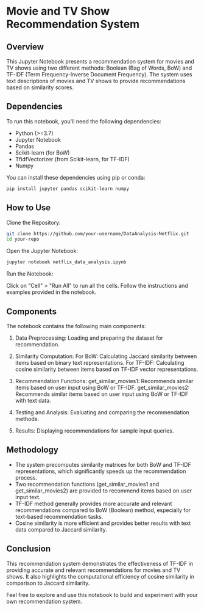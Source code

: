 # Movie and TV Show Recommendation System

## Overview

This Jupyter Notebook presents a recommendation system for movies and TV shows using two different methods: Boolean (Bag of Words, BoW) and TF-IDF (Term Frequency-Inverse Document Frequency). The system uses text descriptions of movies and TV shows to provide recommendations based on similarity scores.

## Dependencies

To run this notebook, you'll need the following dependencies:

- Python (>=3.7)
- Jupyter Notebook
- Pandas
- Scikit-learn (for BoW)
- TfidfVectorizer (from Scikit-learn, for TF-IDF)
- Numpy

You can install these dependencies using pip or conda:

```bash
pip install jupyter pandas scikit-learn numpy
```

## How to Use

Clone the Repository:

```bash
git clone https://github.com/your-username/DataAnalysis-Netflix.git
cd your-repo
```

Open the Jupyter Notebook:

```bash
jupyter notebook netflix_data_analysis.ipynb
```

Run the Notebook:

Click on "Cell" > "Run All" to run all the cells.
Follow the instructions and examples provided in the notebook.

## Components

The notebook contains the following main components:

1. Data Preprocessing: Loading and preparing the dataset for recommendation.

2. Similarity Computation:
For BoW: Calculating Jaccard similarity between items based on binary text representations.
For TF-IDF: Calculating cosine similarity between items based on TF-IDF vector representations.

3. Recommendation Functions:
get_similar_movies1: Recommends similar items based on user input using BoW or TF-IDF.
get_similar_movies2: Recommends similar items based on user input using BoW or TF-IDF with text data.

4. Testing and Analysis: Evaluating and comparing the recommendation methods.

5. Results: Displaying recommendations for sample input queries.

## Methodology

- The system precomputes similarity matrices for both BoW and TF-IDF representations, which significantly speeds up the recommendation process.
- Two recommendation functions (get_similar_movies1 and get_similar_movies2) are provided to recommend items based on user input text.
- TF-IDF method generally provides more accurate and relevant recommendations compared to BoW (Boolean) method, especially for text-based recommendation tasks.
- Cosine similarity is more efficient and provides better results with text data compared to Jaccard similarity.

## Conclusion

This recommendation system demonstrates the effectiveness of TF-IDF in providing accurate and relevant recommendations for movies and TV shows. It also highlights the computational efficiency of cosine similarity in comparison to Jaccard similarity.

Feel free to explore and use this notebook to build and experiment with your own recommendation system.


